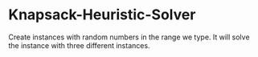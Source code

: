 # Knapsack-Heuristic-Solver
Create instances with random numbers in the range we type. It will solve the instance with three different instances.
